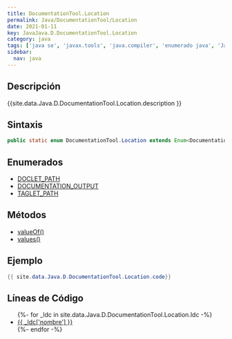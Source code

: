 ```yaml
---
title: DocumentationTool.Location
permalink: Java/DocumentationTool/Location
date: 2021-01-11
key: JavaJava.D.DocumentationTool.Location
category: java
tags: ['java se', 'javax.tools', 'java.compiler', 'enumerado java', 'Java 1.0']
sidebar: 
  nav: java
---
```


## Descripción
{{site.data.Java.D.DocumentationTool.Location.description }}

## Sintaxis
~~~java
public static enum DocumentationTool.Location extends Enum<DocumentationTool.Location> implements JavaFileManager.Location
~~~

## Enumerados
* [DOCLET_PATH](/Java/DocumentationTool/Location/DOCLET_PATH)
* [DOCUMENTATION_OUTPUT](/Java/DocumentationTool/Location/DOCUMENTATION_OUTPUT)
* [TAGLET_PATH](/Java/DocumentationTool/Location/TAGLET_PATH)

## Métodos
* [valueOf()](/Java/DocumentationTool/Location/valueOf)
* [values()](/Java/DocumentationTool/Location/values)

## Ejemplo
~~~java
{{ site.data.Java.D.DocumentationTool.Location.code}}
~~~

## Líneas de Código
<ul>
{%- for _ldc in site.data.Java.D.DocumentationTool.Location.ldc -%}
   <li>
       <a href="{{_ldc['url'] }}">{{ _ldc['nombre'] }}</a>
   </li>
{%- endfor -%}
</ul>
